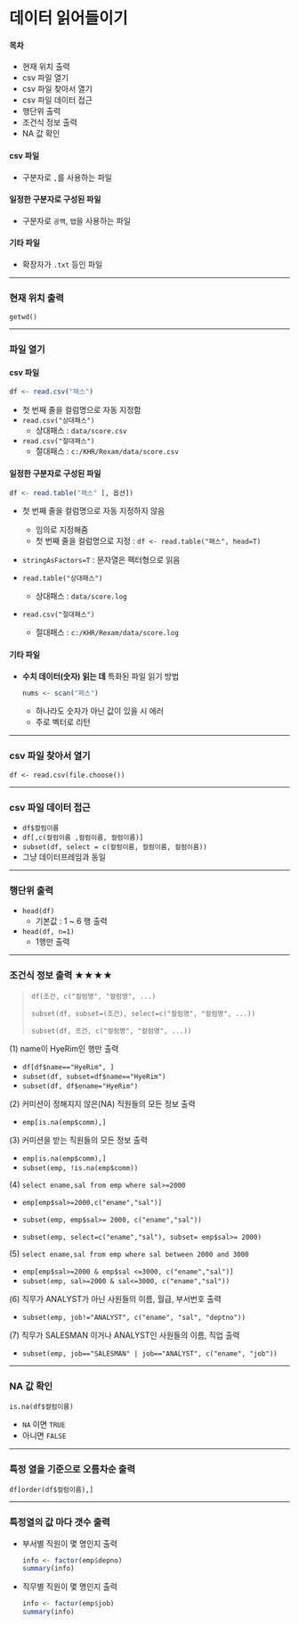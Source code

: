 # 데이터 읽어들이기

#### 목차

* 현재 위치 출력
* csv 파일 열기
* csv 파일 찾아서 열기
* csv 파일 데이터 접근
* 행단위 출력
* 조건식 정보 출력
* NA 값 확인

#### csv 파일

* 구분자로 `,`를 사용하는 파일 

#### 일정한 구분자로 구성된 파일

* 구분자로 `공백`, `탭`을 사용하는 파일

#### 기타 파일

* 확장자가 `.txt` 등인 파일

---



### 현재 위치 출력

`getwd()`



---



### 파일 열기

#### csv 파일

```R
df <- read.csv("패스")
```

* 첫 번째 줄을 컬럼명으로 자동 지정함
* `read.csv("상대패스")`
  * 상대패스 : `data/score.csv`
* `read.csv("절대패스")`
  * 절대패스 : `c:/KHR/Rexam/data/score.csv`

#### 일정한 구분자로 구성된 파일

```R
df <- read.table("패스" [, 옵션])
```

* 첫 번째 줄을 컬럼명으로 자동 지정하지 않음
  * 임의로 지정해줌
  * 첫 번째 줄을 컬럼명으로 지정 : `df <- read.table("패스", head=T)`
* `stringAsFactors=T` : 문자열은 펙터형으로 읽음

* `read.table("상대패스")`
  * 상대패스 : `data/score.log`
* `read.csv("절대패스")`
  * 절대패스 : `c:/KHR/Rexam/data/score.log`

#### 기타 파일

* **수치 데이터(숫자) 읽는 데** 특화된 파일 읽기 방법

  ```R
  nums <- scan("패스")
  ```

  * 하나라도 숫자가 아닌 값이 있을 시 에러
  * 주로 벡터로 리턴



---



### csv 파일 찾아서 열기

```
df <- read.csv(file.choose())
```



---



### csv 파일 데이터 접근

* `df$컬럼이름`
* `df[,c(컬럼이름 ,컬럼이름, 컬럼이름)]`
* `subset(df, select = c(컬럼이름, 컬럼이름, 컬럼이름))`
* 그냥 데이터프레임과 동일



---



### 행단위 출력

* `head(df)`
  * 기본값 : 1 ~ 6 행 출력
* `head(df, n=1)`
  * 1행만 출력



---



### 조건식 정보 출력 ★★★★

> `df(조건, c("컬럼명", "컬럼명", ...)`
>
> `subset(df, subset=(조건), select=c("컬럼명", "컬럼명", ...))`
>
> `subset(df, 조건, c("컬럼명", "컬럼명", ...))`

(1) name이 HyeRim인 행만 출력

* `df[df$name=="HyeRim", ]`
* `subset(df, subset=df$name=="HyeRim")`
* `subset(df, df$ename="HyeRim")`

(2) 커미션이 정해지지 않은(NA) 직원들의 모든 정보 출력

* `emp[is.na(emp$comm),]`

(3) 커미션을 받는 직원들의 모든 정보 출력

* `emp[is.na(emp$comm),]`
* `subset(emp, !is.na(emp$comm))`

(4) `select ename,sal from emp where sal>=2000`

* `emp[emp$sal>=2000,c("ename","sal")]`

* `subset(emp, emp$sal>= 2000, c("ename","sal"))`
* `subset(emp, select=c("ename","sal"), subset= emp$sal>= 2000)`

(5) `select ename,sal from emp where sal between 2000 and 3000`

* `emp[emp$sal>=2000 & emp$sal <=3000, c("ename","sal")]`
* `subset(emp, sal>=2000 & sal<=3000, c("ename","sal"))`

(6) 직무가 ANALYST가 아닌 사원들의 이름, 월급, 부서번호 출력

* `subset(emp, job!="ANALYST", c("ename", "sal", "deptno"))`

(7) 직무가 SALESMAN 이거나 ANALYST인 사원들의 이름, 직업 출력

* `subset(emp, job=="SALESMAN" | job=="ANALYST", c("ename", "job"))`



---



### NA 값 확인

`is.na(df$컬럼이름)`

* `NA` 이면 `TRUE`
* 아니면 `FALSE`



---



### 특정 열을 기준으로 오름차순 출력

`df[order(df$컬럼이름),]`



---



### 특정열의 값 마다 갯수 출력

* 부서별 직원이 몇 명인지 출력

  ```R
  info <- factor(emp$depno)
  summary(info)
  ```

* 직무별 직원이 몇 명인지 출력

  ```R
  info <- factor(emp$job)
  summary(info)
  ```

  

